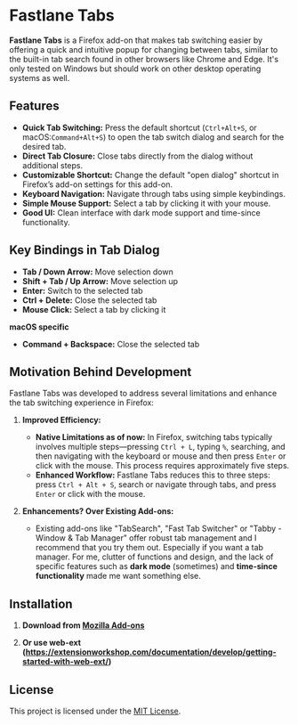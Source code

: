 # Fastlane Tabs

**Fastlane Tabs** is a Firefox add-on that makes tab switching easier by offering a quick and intuitive popup for changing between tabs, similar to the built-in tab search found in other browsers like Chrome and Edge. It's only tested on Windows but should work on other desktop operating systems as well.

## Features

- **Quick Tab Switching:** Press the default shortcut (`Ctrl+Alt+S`, or macOS:`Command+Alt+S`) to open the tab switch dialog and search for the desired tab.
- **Direct Tab Closure:** Close tabs directly from the dialog without additional steps.
- **Customizable Shortcut:** Change the default "open dialog" shortcut in Firefox’s add-on settings for this add-on.
- **Keyboard Navigation:** Navigate through tabs using simple keybindings.
- **Simple Mouse Support:** Select a tab by clicking it with your mouse.
- **Good UI:** Clean interface with dark mode support and time-since functionality.

## Key Bindings in Tab Dialog

- **Tab / Down Arrow:** Move selection down
- **Shift + Tab / Up Arrow:** Move selection up
- **Enter:** Switch to the selected tab
- **Ctrl + Delete:** Close the selected tab
- **Mouse Click:** Select a tab by clicking it

**macOS specific**
- **Command + Backspace:** Close the selected tab

## Motivation Behind Development

Fastlane Tabs was developed to address several limitations and enhance the tab switching experience in Firefox:

1. **Improved Efficiency:**
   - **Native Limitations as of now:** In Firefox, switching tabs typically involves multiple steps—pressing `Ctrl + L`, typing `%`, searching, and then navigating with the keyboard or mouse and then press `Enter` or click with the mouse. This process requires approximately five steps.
   - **Enhanced Workflow:** Fastlane Tabs reduces this to three steps: press `Ctrl + Alt + S`, search or navigate through tabs, and press `Enter` or click with the mouse.

2. **Enhancements? Over Existing Add-ons:**
   - Existing add-ons like "TabSearch", "Fast Tab Switcher" or "Tabby - Window & Tab Manager" offer robust tab management and I recommend that you try them out. Especially if you want a tab manager. For me, clutter of functions and design, and the lack of specific features such as **dark mode** (sometimes) and **time-since functionality** made me want something else.

## Installation

1. **Download from [Mozilla Add-ons](https://addons.mozilla.org/)**

2. **Or use web-ext (https://extensionworkshop.com/documentation/develop/getting-started-with-web-ext/)**

## License

This project is licensed under the [MIT License](license.txt).